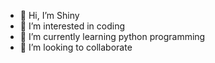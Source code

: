 - 👋 Hi, I’m Shiny
- 👀 I’m interested in coding 
- 🌱 I’m currently learning python programming 
- 💞️ I’m looking to collaborate 


<!---
Shiny115/Shiny115 is a ✨ special ✨ repository because its `README.md` (this file) appears on your GitHub profile.
You can click the Preview link to take a look at your changes.
--->
